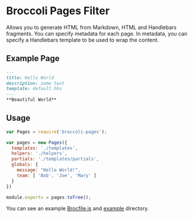 # Broccoli Pages Filter

Allows you to generate HTML from Markdown, HTML and Handlebars fragments. You can specify metadata for each page.
In metadata, you can specify a Handlebars template to be used to wrap the content.

## Example Page
```markdown
---
title: Hello World
description: some text
template: default.hbs
---
**Beautiful World**
```

## Usage

```javascript
var Pages = require('broccoli-pages');

var pages = new Pages({
  templates: './templates',
  helpers: './helpers',
  partials: './templates/partials',
  globals: {
    message: "Hello World!",
    team: [ 'Bob', 'Joe', 'Mary' ]
  }
})

module.exports = pages.toTree();
```

You can see an example [Brocfile.js](Brocfile.js) and [example](example) directory.
